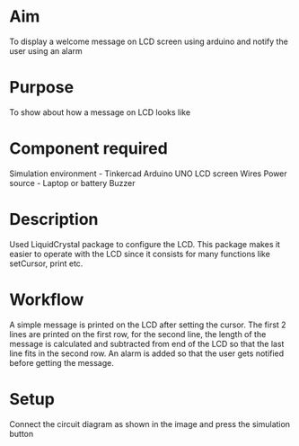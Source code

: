 # Aim
To display a welcome message on LCD screen using arduino and notify the user using an alarm
<br>

# Purpose
To show about how a message on LCD looks like
<br>

# Component required
Simulation environment - Tinkercad
Arduino UNO
LCD screen
Wires
Power source - Laptop or battery
Buzzer
<br>

# Description
Used LiquidCrystal package to configure the LCD. This package makes it easier to operate with the LCD since it consists for many functions like setCursor, print etc.
<br>

# Workflow
A simple message is printed on the LCD after setting the cursor. The first 2 lines are printed on the first row, for the second line, the length of the message is calculated and subtracted from end of the LCD so that the last line fits in the second row. An alarm is added so that the user gets notified before getting the message.
<br>

# Setup 
Connect the circuit diagram as shown in the image and press the simulation button
